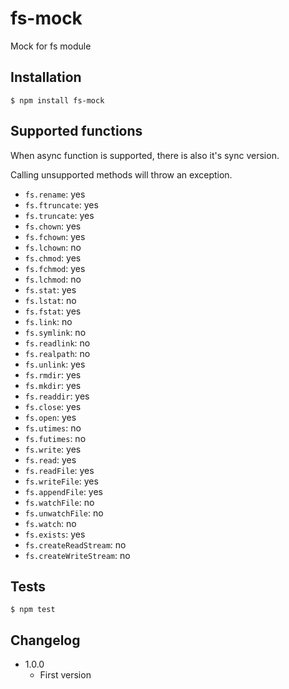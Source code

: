 # fs-mock

Mock for fs module

## Installation

```
$ npm install fs-mock
```

## Supported functions

When async function is supported, there is also it's sync version.

Calling unsupported methods will throw an exception.

* `fs.rename`: yes
* `fs.ftruncate`: yes
* `fs.truncate`: yes
* `fs.chown`: yes
* `fs.fchown`: yes
* `fs.lchown`: no
* `fs.chmod`: yes
* `fs.fchmod`: yes
* `fs.lchmod`: no
* `fs.stat`: yes
* `fs.lstat`: no
* `fs.fstat`: yes
* `fs.link`: no
* `fs.symlink`: no
* `fs.readlink`: no
* `fs.realpath`: no
* `fs.unlink`: yes
* `fs.rmdir`: yes
* `fs.mkdir`: yes
* `fs.readdir`: yes
* `fs.close`: yes
* `fs.open`: yes
* `fs.utimes`: no
* `fs.futimes`: no
* `fs.write`: yes
* `fs.read`: yes
* `fs.readFile`: yes
* `fs.writeFile`: yes
* `fs.appendFile`: yes
* `fs.watchFile`: no
* `fs.unwatchFile`: no
* `fs.watch`: no
* `fs.exists`: yes
* `fs.createReadStream`: no
* `fs.createWriteStream`: no

## Tests

```
$ npm test
```

## Changelog

* 1.0.0
	+ First version
